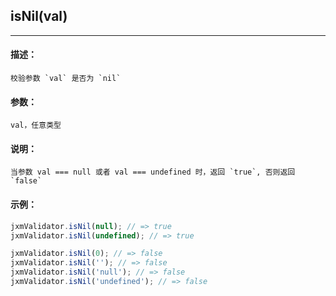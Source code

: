
## isNil(val)

----------

#### 描述：

    校验参数 `val` 是否为 `nil`

#### 参数：

    val，任意类型

#### 说明：

    当参数 val === null 或者 val === undefined 时，返回 `true`, 否则返回 `false`

#### 示例：

```javascript
jxmValidator.isNil(null); // => true
jxmValidator.isNil(undefined); // => true

jxmValidator.isNil(0); // => false
jxmValidator.isNil(''); // => false
jxmValidator.isNil('null'); // => false
jxmValidator.isNil('undefined'); // => false
```
